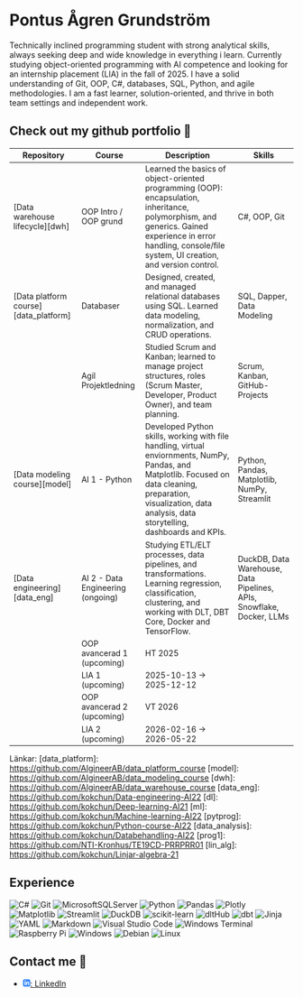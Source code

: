 
# Pontus Ågren Grundström

Technically inclined programming student with strong analytical skills, always seeking deep and wide knowledge in everything i learn.
Currently studying object-oriented programming with AI competence and looking for an internship placement (LIA) in the fall of 2025.
I have a solid understanding of Git, OOP, C#, databases, SQL, Python, and agile methodologies.
I am a fast learner, solution-oriented, and thrive in both team settings and independent work.

<!-- Målmedveten och tekniskt intresserad programmerings student med en stark analytisk förmåga, söker djup och bred kunskap inom allt jag lär mig. Studerar objektorienterad programmering med AI-kompetens och söker en LIA-plats hösten 2025. Har god förståelse för git, OOP, C#, databaser, SQL, python och agila arbetsmetoder. Snabblärd, problemlösningsorienterad och trivs i både team och självständigt arbete. -->

## Check out my github portfolio :briefcase:

| Repository                            | Course                  | Description                                                              | Skills |
| ------------------------------------- | ----------------------- | ------------------------------------------------------------------------ | ------ |
| [Data warehouse lifecycle][dwh]       | OOP Intro / OOP grund   | Learned the basics of object-oriented programming (OOP): encapsulation, inheritance, polymorphism, and generics. Gained experience in error handling, console/file system, UI creation, and version control.            | C#, OOP, Git |
| [Data platform course][data_platform] | Databaser               |  Designed, created, and managed relational databases using SQL. Learned data modeling, normalization, and CRUD operations.       | SQL, Dapper, Data Modeling |
| | Agil Projektledning | Studied Scrum and Kanban; learned to manage project structures, roles (Scrum Master, Developer, Product Owner), and team planning. | Scrum, Kanban, GitHub-Projects |
| [Data modeling course][model]         | AI 1 - Python           | Developed Python skills, working with file handling, virtual enviornments, NumPy, Pandas, and Matplotlib. Focused on data cleaning, preparation, visualization, data analysis, data storytelling, dashboards and KPIs.     | Python, Pandas, Matplotlib, NumPy, Streamlit |
| [Data engineering][data_eng]          | AI 2 - Data Engineering (ongoing) | Studying ETL/ELT processes, data pipelines, and transformations. Learning regression, classification, clustering, and working with DLT, DBT Core, Docker and TensorFlow.                        | DuckDB, Data Warehouse, Data Pipelines, APIs, Snowflake, Docker, LLMs |
| | OOP avancerad 1 (upcoming) | HT 2025 | |
| | LIA 1 (upcoming) | 2025-10-13 -> 2025-12-12 | |
| | OOP avancerad 2 (upcoming) | VT 2026 | |
| | LIA 2 (upcoming) | 2026-02-16 -> 2026-05-22 | |

<!-- | repository                            | courses                 | description                                                              | skills |
| ------------------------------------- | ----------------------- | ------------------------------------------------------------------------ | ------ |
| [Data warehouse lifecycle][dwh]       | OOP Intro / OOP grund   | Learned the basics of object-oriented programming (OOP): encapsulation, inheritance, polymorphism, and generics. Gained experience in error handling, console/file system, UI creation, and version control.            | C#, OOP, Git |
| [Data platform course][data_platform] | Databaser               |  Designed, created, and managed relational databases using SQL. Learned data modeling, normalization, and CRUD operations.       | SQL, Dapper, Data Modeling |
| | Agil Projektledning | Studied Scrum and Kanban; learned to manage project structures, roles (Scrum Master, Developer, Product Owner), and team planning. | Scrum, Kanban, GitHub-Projects |
| [Data modeling course][model]         | AI 1 - Python           | Developed Python skills, working with file handling, virtual enviornments, NumPy, Pandas, and Matplotlib. Focused on data cleaning, preparation, visualization, data storytelling, dashboards and KPIs.     | Python, Pandas, Matplotlib, NumPy, Streamlit |
| [Data engineering][data_eng]          | AI 2 - Data Engineering | dashboards, duckDB, dlt, dbt core, APIs, snowflake                        | | -->


Länkar:
[data_platform]: https://github.com/AIgineerAB/data_platform_course
[model]: https://github.com/AIgineerAB/data_modeling_course
[dwh]: https://github.com/AIgineerAB/data_warehouse_course
[data_eng]: https://github.com/kokchun/Data-engineering-AI22
[dl]: https://github.com/kokchun/Deep-learning-AI21
[ml]: https://github.com/kokchun/Machine-learning-AI22
[pytprog]: https://github.com/kokchun/Python-course-AI22
[data_analysis]: https://github.com/kokchun/Databehandling-AI22
[prog1]: https://github.com/NTI-Kronhus/TE19CD-PRRPRR01
[lin_alg]: https://github.com/kokchun/Linjar-algebra-21

## Experience

![C#](https://img.shields.io/badge/c%23-%23239120.svg?style=for-the-badge&logo=csharp&logoColor=white)
![Git](https://img.shields.io/badge/git-%23F05033.svg?style=for-the-badge&logo=git&logoColor=white)
![MicrosoftSQLServer](https://img.shields.io/badge/Microsoft%20SQL%20Server-CC2927?style=for-the-badge&logo=microsoft%20sql%20server&logoColor=white)
![Python](https://img.shields.io/badge/python-3670A0?style=for-the-badge&logo=python&logoColor=ffdd54)
![Pandas](https://img.shields.io/badge/pandas-%23150458.svg?style=for-the-badge&logo=pandas&logoColor=white)
![Plotly](https://img.shields.io/badge/Plotly-%233F4F75.svg?style=for-the-badge&logo=plotly&logoColor=white)
![Matplotlib](https://img.shields.io/badge/Matplotlib-%23ffffff.svg?style=for-the-badge&logo=Matplotlib&logoColor=black)
![Streamlit](https://img.shields.io/badge/Streamlit-%23FE4B4B.svg?style=for-the-badge&logo=streamlit&logoColor=white)
![DuckDB](https://img.shields.io/badge/DuckDB-FFD700?style=for-the-badge&labelColor=000000)
![scikit-learn](https://img.shields.io/badge/scikit--learn-%23F7931E.svg?style=for-the-badge&logo=scikit-learn&logoColor=white)
![dltHub](https://img.shields.io/badge/dltHub-00AEEF?style=for-the-badge&logoColor=white)
![dbt](https://img.shields.io/badge/dbt-FF694B?style=for-the-badge&logo=dbt&logoColor=white)
![Jinja](https://img.shields.io/badge/jinja-white.svg?style=for-the-badge&logo=jinja&logoColor=black)
![YAML](https://img.shields.io/badge/yaml-%23ffffff.svg?style=for-the-badge&logo=yaml&logoColor=151515)
![Markdown](https://img.shields.io/badge/markdown-%23000000.svg?style=for-the-badge&logo=markdown&logoColor=white)
![Visual Studio Code](https://img.shields.io/badge/Visual%20Studio%20Code-0078d7.svg?style=for-the-badge&logo=visual-studio-code&logoColor=white)
![Windows Terminal](https://img.shields.io/badge/Windows%20Terminal-%234D4D4D.svg?style=for-the-badge&logo=windows-terminal&logoColor=white)
![Raspberry Pi](https://img.shields.io/badge/-Raspberry_Pi-C51A4A?style=for-the-badge&logo=Raspberry-Pi)
![Windows](https://img.shields.io/badge/Windows-0078D6?style=for-the-badge&logo=windows&logoColor=white)
![Debian](https://img.shields.io/badge/Debian-D70A53?style=for-the-badge&logo=debian&logoColor=white)
![Linux](https://img.shields.io/badge/Linux-FCC624?style=for-the-badge&logo=linux&logoColor=black)

<!-- ![Snowflake](https://img.shields.io/badge/snowflake-%2329B5E8.svg?style=for-the-badge&logo=snowflake&logoColor=white) -->
<!--![TensorFlow](https://img.shields.io/badge/TensorFlow-%23FF6F00.svg?style=for-the-badge&logo=TensorFlow&logoColor=white) -->
<!-- ![Docker](https://img.shields.io/badge/docker-%230db7ed.svg?style=for-the-badge&logo=docker&logoColor=white) -->
<!-- ![Github Pages](https://img.shields.io/badge/github%20pages-121013?style=for-the-badge&logo=github&logoColor=white) -->

## Contact me :iphone:

- [![linkedIn icon](assets/linkedIn-icon.png): LinkedIn][linkedin]

[linkedin]: https://www.linkedin.com/in/ponagr/

